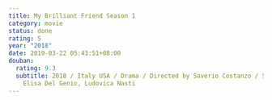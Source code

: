 ```yaml
---
title: My Brilliant Friend Season 1
category: movie
status: done
rating: 5
year: "2018"
date: 2019-03-22 05:43:51+08:00
douban:
  rating: 9.3
  subtitle: 2018 / Italy USA / Drama / Directed by Saverio Costanzo / Starring
    Elisa Del Genio, Ludovica Nasti
---
```



